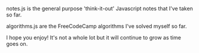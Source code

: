 notes.js is the general purpose 'think-it-out' Javascript notes that I've taken so far.

algorithms.js are the FreeCodeCamp algorithms I've solved myself so far.

I hope you enjoy! It's not a whole lot but it will continue to grow as time goes on.
